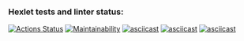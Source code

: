 ### Hexlet tests and linter status:
[![Actions Status](https://github.com/EldarOpera/frontend-project-44/workflows/hexlet-check/badge.svg)](https://github.com/EldarOpera/frontend-project-44/actions)
[![Maintainability](https://api.codeclimate.com/v1/badges/e0685c7017f868fd0f88/maintainability)](https://codeclimate.com/github/EldarOpera/frontend-project-44/maintainability)
[![asciicast](https://asciinema.org/a/p6h7gzQZm8Xnl919A2Okjq4nZ.svg)](https://asciinema.org/a/p6h7gzQZm8Xnl919A2Okjq4nZ)
[![asciicast](https://asciinema.org/a/oVO9Odkfs6CG7VnXn4LVCdQLg.svg)](https://asciinema.org/a/oVO9Odkfs6CG7VnXn4LVCdQLg)
[![asciicast](https://asciinema.org/a/pB6D6Zi8YjKH6fXHESew879oj.svg)](https://asciinema.org/a/pB6D6Zi8YjKH6fXHESew879oj)
